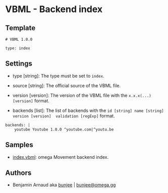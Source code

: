 # VBML - Backend index

## Template

```
# VBML 1.0.0

type: index
```

## Settings

- type [string]: The type must be set to `index`.

- source [string]: The official source of the VBML file.

- version [version]: The version of the VBML file with the `x.x.x(...) [version]` format.

- backends [list]: The list of backends with the `id [string] name [string] version [version] 
validation [regExp]` format.
```
backends: |
    youtube Youtube 1.0.0 ^youtube.com|^youtu.be
```

## Samples

- [index.vbml](https://github.com/omega-gg/backend/blob/master/index.vbml): omega Movement backend index.

## Authors

- Benjamin Arnaud aka [bunjee](http://bunjee.me) | <bunjee@omega.gg>
